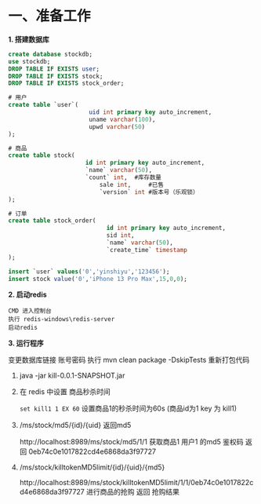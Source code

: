 
# 一、准备工作

**1. 搭建数据库**

```sql
create database stockdb;
use stockdb;
DROP TABLE IF EXISTS user;
DROP TABLE IF EXISTS stock;
DROP TABLE IF EXISTS stock_order;

# 用户
create table `user`(
                       uid int primary key auto_increment,
                       uname varchar(100),
                       upwd varchar(50)
);

# 商品
create table stock(
                      id int primary key auto_increment,
                      `name` varchar(50),
                      `count` int,	#库存数量
                          sale int,		#已售
                          `version` int	#版本号（乐观锁）
);

# 订单
create table stock_order(
                            id int primary key auto_increment,
                            sid int,
                            `name` varchar(50),
                            `create_time` timestamp
);

insert `user` values('0','yinshiyu','123456');
insert stock value('0','iPhone 13 Pro Max',15,0,0);
```

**2. 启动redis**

```
CMD 进入控制台
执行 redis-windows\redis-server
启动redis
```

**3. 运行程序**


变更数据库链接 账号密码
执行
mvn clean package  -DskipTests
重新打包代码

1. java -jar kill-0.0.1-SNAPSHOT.jar

2. 在 redis 中设置 商品秒杀时间

   ```set kill1 1 EX 60```  设置商品1的秒杀时间为60s
   (商品id为1 key 为 kill1)

3. /ms/stock/md5/{id}/{uid} 返回md5

   http://localhost:8989/ms/stock/md5/1/1 
   获取商品1 用户1 的md5 鉴权码
   返回 0eb74c0e1017822cd4e6868da3f97727

   

4. /ms/stock/killtokenMD5limit/{id}/{uid}/{md5}

   http://localhost:8989/ms/stock/killtokenMD5limit/1/1/0eb74c0e1017822cd4e6868da3f97727
   进行商品的抢购
   返回 抢购结果

